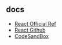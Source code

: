 ## docs
- [React Official Ref](https://react.dev/learn)
- [React Github](https://github.com/facebook/react/)
- [CodeSandBox](https://codesandbox.io/p/sandbox/react-new)

